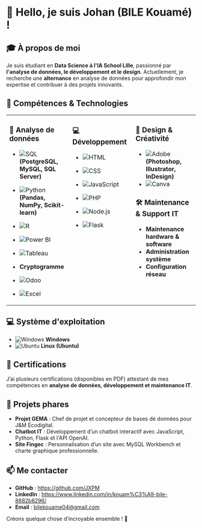 # 👋 Hello, je suis Johan (BILE Kouamé) !

## 🎓 À propos de moi
Je suis étudiant en **Data Science à l'IA School Lille**, passionné par **l'analyse de données, le développement et le design**. Actuellement, je recherche une **alternance** en analyse de données pour approfondir mon expertise et contribuer à des projets innovants.

## 🚀 Compétences & Technologies
<table>
  <tr>
    <td valign="top" width="33%">
      
### 🔢 Analyse de données
- ![SQL](https://img.shields.io/badge/SQL-4479A1?style=flat&logo=MySQL&logoColor=white) **(PostgreSQL, MySQL, SQL Server)**
- ![Python](https://img.shields.io/badge/Python-3776AB?style=flat&logo=python&logoColor=white) **(Pandas, NumPy, Scikit-learn)**
- ![R](https://img.shields.io/badge/R-276DC3?style=flat&logo=R&logoColor=white)
- ![Power BI](https://img.shields.io/badge/Power%20BI-F2C811?style=flat&logo=Power%20BI&logoColor=black)
- ![Tableau](https://img.shields.io/badge/Tableau-E97627?style=flat&logo=Tableau&logoColor=white)
- **Cryptogramme**
- ![Odoo](https://img.shields.io/badge/Odoo-7A7D8F?style=flat&logo=Odoo&logoColor=white)
- ![Excel](https://img.shields.io/badge/Excel-217346?style=flat&logo=Microsoft%20Excel&logoColor=white)

    </td>
    <td valign="top" width="33%">
      
### 💻 Développement
- ![HTML](https://img.shields.io/badge/HTML5-E34F26?style=flat&logo=html5&logoColor=white)
- ![CSS](https://img.shields.io/badge/CSS3-1572B6?style=flat&logo=css3&logoColor=white)
- ![JavaScript](https://img.shields.io/badge/JavaScript-F7DF1E?style=flat&logo=javascript&logoColor=black)
- ![PHP](https://img.shields.io/badge/PHP-777BB4?style=flat&logo=php&logoColor=white)
- ![Node.js](https://img.shields.io/badge/Node.js-339933?style=flat&logo=node.js&logoColor=white)
- ![Flask](https://img.shields.io/badge/Flask-000000?style=flat&logo=Flask&logoColor=white)

    </td>
    <td valign="top" width="33%">
      
### 🎨 Design & Créativité
- ![Adobe](https://img.shields.io/badge/Adobe-FF0000?style=flat&logo=Adobe&logoColor=white) **(Photoshop, Illustrator, InDesign)**
- ![Canva](https://img.shields.io/badge/Canva-00C4CC?style=flat&logo=Canva&logoColor=white)

### 🛠 Maintenance & Support IT
- **Maintenance hardware & software**
- **Administration système**
- **Configuration réseau**
    </td>
  </tr>
</table>

## 💻 Système d'exploitation
- ![Windows](https://img.shields.io/badge/Windows-0078D6?style=flat&logo=Windows&logoColor=white) **Windows**
- ![Ubuntu](https://img.shields.io/badge/Ubuntu-E95420?style=flat&logo=Ubuntu&logoColor=white) **Linux (Ubuntu)**

## 📜 Certifications
J’ai plusieurs certifications (disponibles en PDF) attestant de mes compétences en **analyse de données, développement et maintenance IT**.

## 📌 Projets phares
- **Projet GEMA** : Chef de projet et concepteur de bases de données pour J&M Écodigital.
- **Chatbot IT** : Développement d’un chatbot interactif avec JavaScript, Python, Flask et l'API OpenAI.
- **Site Fingec** : Personnalisation d’un site avec MySQL Workbench et charte graphique professionnelle.

## 📫 Me contacter
- **GitHub** : https://github.com/JXPM
- **LinkedIn** : https://www.linkedin.com/in/kouam%C3%A9-bile-8682b8296/
- **Email** : bilekouame04@gmail.com

Créons quelque chose d’incroyable ensemble ! 🚀
